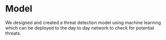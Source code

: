 # Model
We designed and created a threat detection model using machine learning which can be deployed to the day to day network to check for potential threats.
